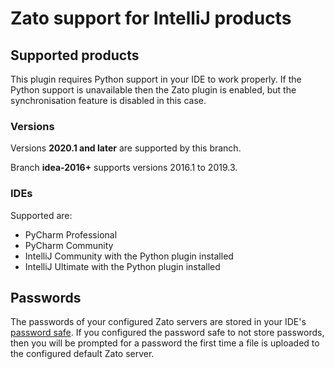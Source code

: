 # Zato support for IntelliJ products

## Supported products

This plugin requires Python support in your IDE to work properly.
If the Python support is unavailable then the Zato plugin is enabled,
but the synchronisation feature is disabled in this case.

### Versions

Versions **2020.1 and later** are supported by this branch.

Branch **idea-2016+** supports versions 2016.1 to 2019.3.

### IDEs

Supported are:

- PyCharm Professional
- PyCharm Community
- IntelliJ Community with the Python plugin installed
- IntelliJ Ultimate with the Python plugin installed

## Passwords
The passwords of your configured Zato servers are stored in your IDE's [password safe](https://www.jetbrains.com/help/idea/reference-ide-settings-password-safe.html). If you configured the password safe to not store passwords, then you will be prompted for a password the first time a file is uploaded to the configured default Zato server.